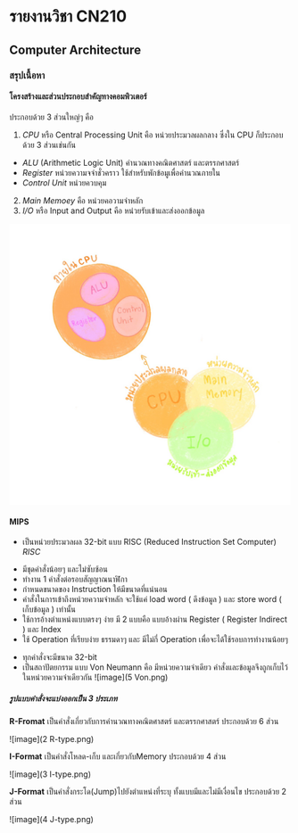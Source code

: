 # รายงานวิชา CN210
## Computer Architecture




### สรุปเนื้อหา



#### **โครงสร้างและส่วนประกอบสำคัญทางคอมพิวเตอร์**
ประกอบด้วย 3 ส่วนใหญ่ๆ คือ

  1. *CPU* หรือ Central Processing Unit คือ หน่วยประมวลผลกลาง ซึ่งใน CPU ก็ประกอบด้วย 3 ส่วนเช่นกัน
  - *ALU* (Arithmetic Logic Unit) คำนวณทางคณิตศาสตร์ และตรรกศาสตร์
  - *Register* หน่วยความจจำชั่วคราว ใช้สำหรับพักข้อมูเพื่อคำนวณภายใน
  - *Control Unit* หน่วยควบคุม
  2. *Main Memoey* คือ หน่วยคอวามจำหลัก
  3. *I/O* หรือ Input and Output คือ หน่วยรับเข้าและส่งออกข้อมูล


![image](1.jpg)

#### **MIPS**
- เป็นหน่วยประมวลผล 32-bit แบบ RISC (Reduced Instruction Set Computer)
*RISC* 
* มีชุดคำสั่งน้อยๆ และไม่ซับซ้อน
* ทำงาน 1 คำสั่งต่อรอบสัญญาณนาฬิกา
* กำหนดขนาดของ Instruction ให้มีขนาดที่แน่นอน
* คำสั่งในการเข้าถึงหน่วยความจำหลัก จะใช้แค่ load word ( ดึงข้อมูล ) และ store word ( เก็บข้อมูล ) เท่านั้น
* ใช้การอ้างตำแหน่งแบบตรงๆ ง่าย มี 2 แบบคือ แบบอ้างผ่าน Register ( Register Indirect ) และ Index
* ใช้ Operation ที่เรียบง่าย ธรรมดาๆ และ มีไม่กี่ Operation เพื่อจะได้ใช้รอบการทำงานน้อยๆ
- ทุกคำสั่งจะมีขนาด 32-bit
- เป็นสถาปัตยกรรม แบบ Von Neumann คือ มีหน่วยความจำเดียว คำสั่งและข้อมูลจึงถูกเก็บไว้ในหน่วยความจำเดียวกัน
![image](5 Von.png)
      

##### **รูปแบบคำสั่งจะแบ่งออกเป็น 3 ประเภท**

**R-Fromat**
เป็นคำสั่งเกี่ยวกับการคำนวณทางคณิตศาสตร์ และตรรกศาสตร์
ประกอบด้วย 6 ส่วน

![image](2 R-type.png)


**I-Format**
เป็นคำสั่งโหลด-เก็บ และเกี่ยวกับMemory
ประกอบด้วย 4 ส่วน

![image](3 I-type.png)



**J-Format**
เป็นคำสั่งกระโด(Jump)ไปยังตำแหน่งที่ระบุ ทั้งแบบมีและไม่มีเงื่อนไข
ประกอบด้วย 2 ส่วน

![image](4 J-type.png)


